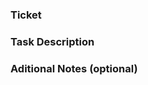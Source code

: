 ### Ticket

<!-- Link to specific ticket in your issue tracking system. -->


### Task Description

<!-- What should and what actually happens. -->


### Aditional Notes (optional)

<!-- Provide any additional notes: related PRs, screenshots, et al.). -->
